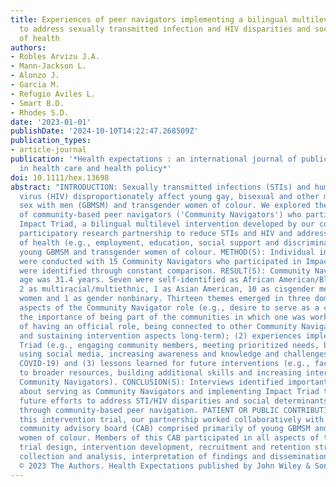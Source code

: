 ```yaml
---
title: Experiences of peer navigators implementing a bilingual multilevel intervention
  to address sexually transmitted infection and HIV disparities and social determinants
  of health
authors:
- Robles Arvizu J.A.
- Mann-Jackson L.
- Alonzo J.
- Garcia M.
- Refugio Aviles L.
- Smart B.D.
- Rhodes S.D.
date: '2023-01-01'
publishDate: '2024-10-10T14:22:47.268509Z'
publication_types:
- article-journal
publication: '*Health expectations : an international journal of public participation
  in health care and health policy*'
doi: 10.1111/hex.13698
abstract: "INTRODUCTION: Sexually transmitted infections (STIs) and human immunodeficiency
  virus (HIV) disproportionately affect young gay, bisexual and other men who have
  sex with men (GBMSM) and transgender women of colour. We explored the experiences
  of community-based peer navigators ('Community Navigators') who participated in
  Impact Triad, a bilingual multilevel intervention developed by our community-based
  participatory research partnership to reduce STIs and HIV and address social determinants
  of health (e.g., employment, education, social support and discrimination) among
  young GBMSM and transgender women of colour. METHOD(S): Individual in-depth interviews
  were conducted with 15 Community Navigators who participated in Impact Triad. Themes
  were identified through constant comparison. RESULT(S): Community Navigators' mean
  age was 31.4 years. Seven were self-identified as African American/Black, 5 as Latine,
  2 as multiracial/multiethnic, 1 as Asian American, 10 as cisgender men, 4 as transgender
  women and 1 as gender nonbinary. Thirteen themes emerged in three domains: (1) key
  aspects of the Community Navigator role (e.g., desire to serve as a community resource,
  the importance of being part of the communities in which one was working, the value
  of having an official role, being connected to other Community Navigators to problem-solving
  and sustaining intervention aspects long-term); (2) experiences implementing Impact
  Triad (e.g., engaging community members, meeting prioritized needs, building trust,
  using social media, increasing awareness and knowledge and challenges related to
  COVID-19) and (3) lessons learned for future interventions (e.g., facilitating access
  to broader resources, building additional skills and increasing interactions among
  Community Navigators). CONCLUSION(S): Interviews identified important learnings
  about serving as Community Navigators and implementing Impact Triad that can guide
  future efforts to address STI/HIV disparities and social determinants of health
  through community-based peer navigation. PATIENT OR PUBLIC CONTRIBUTION: Throughout
  this intervention trial, our partnership worked collaboratively with a study-specific
  community advisory board (CAB) comprised primarily of young GBMSM and transgender
  women of colour. Members of this CAB participated in all aspects of the trial including
  trial design, intervention development, recruitment and retention strategies, data
  collection and analysis, interpretation of findings and dissemination.Copyright
  © 2023 The Authors. Health Expectations published by John Wiley & Sons Ltd."
---
```


